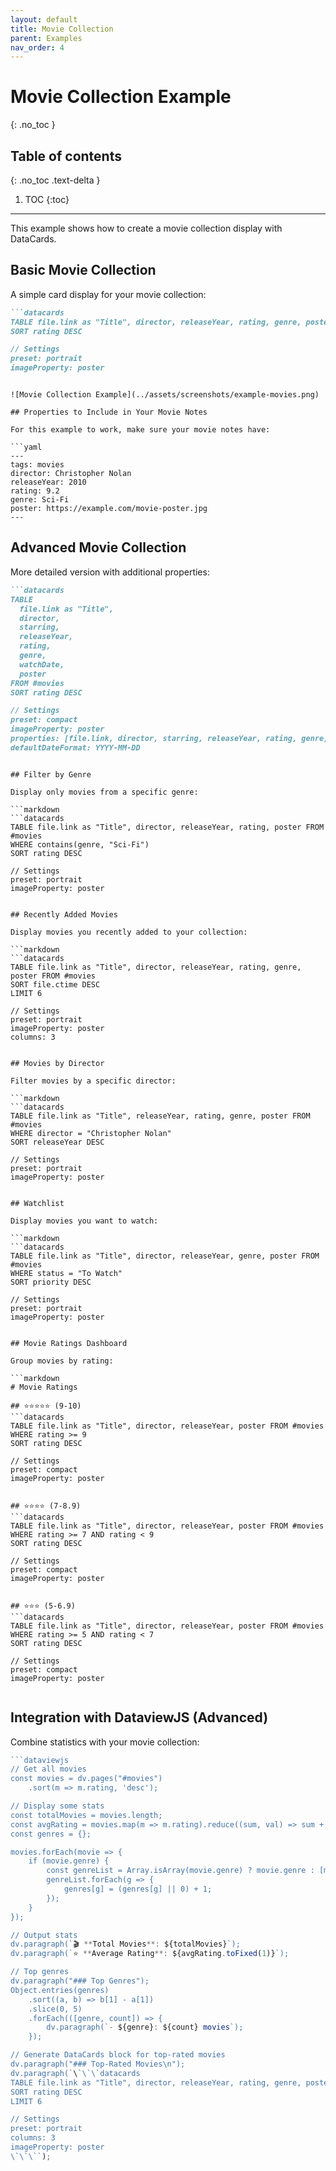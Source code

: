 ```yaml
---
layout: default
title: Movie Collection
parent: Examples
nav_order: 4
---
```


# Movie Collection Example
{: .no_toc }

## Table of contents
{: .no_toc .text-delta }

1. TOC
{:toc}

---

This example shows how to create a movie collection display with DataCards.

## Basic Movie Collection

A simple card display for your movie collection:

```markdown
```datacards
TABLE file.link as "Title", director, releaseYear, rating, genre, poster FROM #movies
SORT rating DESC

// Settings
preset: portrait
imageProperty: poster
```
```

![Movie Collection Example](../assets/screenshots/example-movies.png)

## Properties to Include in Your Movie Notes

For this example to work, make sure your movie notes have:

```yaml
---
tags: movies
director: Christopher Nolan
releaseYear: 2010
rating: 9.2
genre: Sci-Fi
poster: https://example.com/movie-poster.jpg
---
```

## Advanced Movie Collection

More detailed version with additional properties:

```markdown
```datacards
TABLE 
  file.link as "Title", 
  director, 
  starring,
  releaseYear, 
  rating, 
  genre, 
  watchDate,
  poster 
FROM #movies
SORT rating DESC

// Settings
preset: compact
imageProperty: poster
properties: [file.link, director, starring, releaseYear, rating, genre, watchDate]
defaultDateFormat: YYYY-MM-DD
```
```

## Filter by Genre

Display only movies from a specific genre:

```markdown
```datacards
TABLE file.link as "Title", director, releaseYear, rating, poster FROM #movies
WHERE contains(genre, "Sci-Fi")
SORT rating DESC

// Settings
preset: portrait
imageProperty: poster
```
```

## Recently Added Movies

Display movies you recently added to your collection:

```markdown
```datacards
TABLE file.link as "Title", director, releaseYear, rating, genre, poster FROM #movies
SORT file.ctime DESC
LIMIT 6

// Settings
preset: portrait
imageProperty: poster
columns: 3
```
```

## Movies by Director

Filter movies by a specific director:

```markdown
```datacards
TABLE file.link as "Title", releaseYear, rating, genre, poster FROM #movies
WHERE director = "Christopher Nolan"
SORT releaseYear DESC

// Settings
preset: portrait
imageProperty: poster
```
```

## Watchlist

Display movies you want to watch:

```markdown
```datacards
TABLE file.link as "Title", director, releaseYear, genre, poster FROM #movies
WHERE status = "To Watch"
SORT priority DESC

// Settings
preset: portrait
imageProperty: poster
```
```

## Movie Ratings Dashboard

Group movies by rating:

```markdown
# Movie Ratings

## ⭐⭐⭐⭐⭐ (9-10)
```datacards
TABLE file.link as "Title", director, releaseYear, poster FROM #movies
WHERE rating >= 9
SORT rating DESC

// Settings
preset: compact
imageProperty: poster
```
```

## ⭐⭐⭐⭐ (7-8.9)
```datacards
TABLE file.link as "Title", director, releaseYear, poster FROM #movies
WHERE rating >= 7 AND rating < 9
SORT rating DESC

// Settings
preset: compact
imageProperty: poster
```
```

## ⭐⭐⭐ (5-6.9)
```datacards
TABLE file.link as "Title", director, releaseYear, poster FROM #movies
WHERE rating >= 5 AND rating < 7
SORT rating DESC

// Settings
preset: compact
imageProperty: poster
```
```
```

## Integration with DataviewJS (Advanced)

Combine statistics with your movie collection:

```javascript
```dataviewjs
// Get all movies
const movies = dv.pages("#movies")
    .sort(m => m.rating, 'desc');

// Display some stats
const totalMovies = movies.length;
const avgRating = movies.map(m => m.rating).reduce((sum, val) => sum + val, 0) / totalMovies;
const genres = {};

movies.forEach(movie => {
    if (movie.genre) {
        const genreList = Array.isArray(movie.genre) ? movie.genre : [movie.genre];
        genreList.forEach(g => {
            genres[g] = (genres[g] || 0) + 1;
        });
    }
});

// Output stats
dv.paragraph(`🎬 **Total Movies**: ${totalMovies}`);
dv.paragraph(`⭐ **Average Rating**: ${avgRating.toFixed(1)}`);

// Top genres
dv.paragraph("### Top Genres");
Object.entries(genres)
    .sort((a, b) => b[1] - a[1])
    .slice(0, 5)
    .forEach(([genre, count]) => {
        dv.paragraph(`- ${genre}: ${count} movies`);
    });

// Generate DataCards block for top-rated movies
dv.paragraph("### Top-Rated Movies\n");
dv.paragraph(`\`\`\`datacards
TABLE file.link as "Title", director, releaseYear, rating, genre, poster FROM #movies
SORT rating DESC
LIMIT 6

// Settings
preset: portrait
columns: 3
imageProperty: poster
\`\`\``);
```
```
